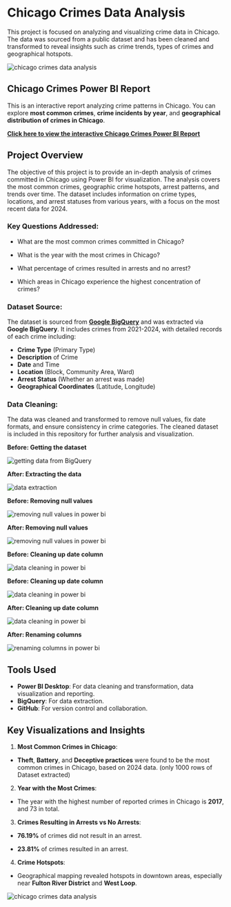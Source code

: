 # Chicago Crimes Data Analysis

This project is focused on analyzing and visualizing crime data in Chicago. The data was sourced from a public dataset and has been cleaned and transformed to reveal insights such as crime trends, types of crimes and geographical hotspots.

![chicago crimes data analysis](<Images/5. crimes in chicago.png>)

## Chicago Crimes Power BI Report

This is an interactive report analyzing crime patterns in Chicago. You can explore **most common crimes**, **crime incidents by year**, and **geographical distribution of crimes in Chicago**.

[**Click here to view the interactive Chicago Crimes Power BI Report**](https://app.powerbi.com/view?r=eyJrIjoiYzZiNzNhZjQtMTM5Ny00YjI5LWI0ZDEtODA2YzFlZGM2OTEyIiwidCI6ImU2NTYxMWViLTZkMzgtNGM5MS04NTYxLWFhNjA1NGNkM2QyOCJ9)

## Project Overview

The objective of this project is to provide an in-depth analysis of crimes committed in Chicago using Power BI for visualization. The analysis covers the most common crimes, geographic crime hotspots, arrest patterns, and trends over time. The dataset includes information on crime types, locations, and arrest statuses from various years, with a focus on the most recent data for 2024.

### Key Questions Addressed:

- What are the most common crimes committed in Chicago?

* What is the year with the most crimes in Chicago?

* What percentage of crimes resulted in arrests and no arrest?

- Which areas in Chicago experience the highest concentration of crimes?

### Dataset Source:

The dataset is sourced from [**Google BigQuery**](https://console.cloud.google.com/bigquery?p=bigquery-public-data&d=crypto_sui_mainnet_us&page=dataset&project=versatile-field-438118-t7&ws=!1m5!1m4!4m3!1sbigquery-public-data!2schicago_crime!3scrime) and was extracted via **Google BigQuery**. It includes crimes from 2021-2024, with detailed records of each crime including:

- **Crime Type** (Primary Type)
- **Description** of Crime
- **Date** and Time
- **Location** (Block, Community Area, Ward)
- **Arrest Status** (Whether an arrest was made)
- **Geographical Coordinates** (Latitude, Longitude)

### Data Cleaning:

The data was cleaned and transformed to remove null values, fix date formats, and ensure consistency in crime categories. The cleaned dataset is included in this repository for further analysis and visualization.

**Before: Getting the dataset**

![getting data from BigQuery](<Images/0. Getting dataset from Big Query.png>)

**After: Extracting the data**

![data extraction](<Images/1. Querying dataset on Big Query.png>)

**Before: Removing null values**

![removing null values in power bi](<Images/2.1 null values - before.png>)

**After: Removing null values**

![removing null values in power bi](<Images/2.2 null values - after.png>)

**Before: Cleaning up date column**

![data cleaning in power bi](<Images/2.5 date column - before.png>)

**Before: Cleaning up date column**

![data cleaning in power bi](<Images/2.6 date column - before.png>)

**After: Cleaning up date column**

![data cleaning in power bi](<Images/2.7 date column - after - extracted only the date values and changed data type to date.png>)

**After: Renaming columns**

![renaming columns in power bi](<Images/4.1 changing column names.png>)

## Tools Used

- **Power BI Desktop**: For data cleaning and transformation, data visualization and reporting.
- **BigQuery**: For data extraction.
- **GitHub**: For version control and collaboration.

## Key Visualizations and Insights

1. **Most Common Crimes in Chicago**:

- **Theft**, **Battery**, and **Deceptive practices** were found to be the most common crimes in Chicago, based on 2024 data. (only 1000 rows of Dataset extracted)

2. **Year with the Most Crimes**:

- The year with the highest number of reported crimes in Chicago is **2017**, and 73 in total.

3. **Crimes Resulting in Arrests vs No Arrests**:

- **76.19%** of crimes did not result in an arrest.

* **23.81%** of crimes resulted in an arrest.

4. **Crime Hotspots**:

- Geographical mapping revealed hotspots in downtown areas, especially near **Fulton River District** and **West Loop**.

![chicago crimes data analysis](<Images/5. crimes in chicago.png>)
